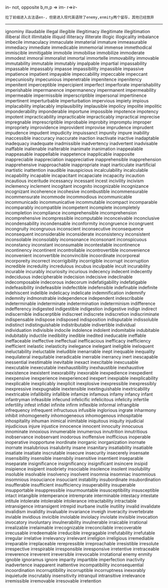 in-
not, opposite
b,m,p => im-
r=>ir-
```text
拉丁前缀进入古法语en-，但是进入现代英语除了enemy,enmity两个留存，其他已经放弃
```

---
ignominy
illaudable
illegal
illegible
illegitimacy
illegitimate
illegitimation
illiberal
illicit
illimitable
illiquid
illiteracy
illiterate
illogic
illogicality
imbalance
imbecile
immaculacy
immaculate
immaterial
immature
immeasurable
immediacy
immediate
immedicable
immemorial
immense
immethodical
immiscible
immitigable
immobile
immobilise
immobilize
immoderate
immodest
immoral
immoralist
immortal
immortelle
immovability
immovable
immutability
immutable
immutably
impalpable
impartial
impassability
impassable
impassably
impasse
impassibility
impassible
impassive
impatience
impatient
impayable
impeccability
impeccable
impeccant
impecuniosity
impecunious
impenetrable
impenitence
inpenitency
impenitent
imperceptible
impercipient
imperfect
imperforate
imperishability
imperishable
impermanence
impermanency
impermanent
impermeability
impermeable
impermissible
imperscriptible
impersonal
impertinence
impertinent
imperturbable
imperturbation
impervious
impiety
impious
implacability
implacably
implausibility
implausible
impolicy
impolite
impolitic
imponderability
imponderable
importune
impossible
impotence
impotency
impotent
impracticability
impracticable
impracticably
impractical
imprecise
impregnable
imprescriptible
improbable
improbity
impromptu
improper
impropriety
improvidence
improvident
improvise
imprudence
imprudent
impudence
impudent
impudicity
impuissanct
impunity
impure
inability
inaccessible
inaccuracy
inaccurate
inaction
inactivate
inactive
inadaptable
inadequacy
inadequate
inadmissible
inadvertency
inadvertent
inadvisable
inaffable
inalienable
inalterable
inanimate
inanimation
inappealable
inappeasable
inappellable
inappetence
inapplicable
inapposite
inappreciable
inappreciation
inappreciative
inapprehensible
inapprehension
inapprehensive
inapproachable
inappropriate
inapt
inarticulate
inartificial
inartistic
inattention
inaudible
inauspicious
incalculability
incalculable
incapability
incapable
incapacitant
incapaciate
incapacity
incaution
incautious
inceritude
incessancy
incessant
incest
incivility
incivism
inclemency
inclement
incogitant
incognito
incognizable
incognizance
incognizant
incoherence
incohesive
incombustible
incommensurable
incommensurate
incommode
incommodious
incommunicable
incommunicado
incommunicative
incommutable
incompact
incomparable
incomparably
incompatible
incompetent
incomplete
incompletely
incompletion
incompliance
incomprehensible
imcomprehension
incomprehensive
incompressible
incomputable
inconceivable
inconclusive
incondensability
incondensable
inconformity
incongruence
incongruent
incongruity
incongruous
inconscient
inconsecutive
inconsequence
inconsequent
inconsiderable
inconsiderate
inconsistency
inconsistent
inconsolable
inconsolably
inconsonance
inconsonant
inconspicuous
inconstancy
inconstant
inconsumable
incontestable
incontinence
incontinency
incontinent
incontrollable
incontrovertible
inconvenience
inconvenient
inconvertible
inconvincible
incoordinate
incorporeal
incorporeity
incorrect
incorrigibility
incorrigible
incorrupt
incorruption
incredible
incredulity
incredulous
incubus
inculpable
incult
incurability
incurable
incurably
incuriosity
incurious
indecency
indecent
indecently
indeciduous
indecipherable
indecision
indecisive
indeclinable
indecomposable
indecorous
indecorum
indefatigability
indefatigable
indefeasibility
iindefeasible
indefectible
indefensible
indefinable
indefinite
indehiscent
indelible
indelicacy
indelicate
indemnification
indemnify
indemnity
indmonstrable
independence
independent
indescribable
indeterminable
indeterminate
indetermination
indeterminism
indifference
indefferency
indigested
indigestible
indigestion
indigestive
indign
indirect
indiscernible
indiscerptible
indiscreet
indiscrete
indiscretion
indiscriminate
indispensable
indispose
indisposed
indisposition
indisputable
indissoluble
indistinct
indistinguishable
indistributable
indivertible
individual
individuation
indivisible
indocile
indolence
indolent
indomitable
indubitable
indubitably
inductile
inedibility
inedible
inedited
ineducable
ineffable
ineffaceable
ineffective
ineffectual
inefficacious
inefficacy
inefficiency
inefficient
inelastic
inelasticity
inelegance
inelegant
ineligible
ineloquent
ineluctability
ineluctable
ineludible
inenarrable
inept
inequable
inequality
inequilateral
inequitable
ineradicable
inerrable
inerrancy
inert
inescapable
inessential
inestimable
inevitable
inexact
inexcitable
inexcusable
inexcutable
inexecutable
inexhaustibility
inexhaustible
inexhaustive
inexistence
inexistent
inexorability
inexorable
inexpedience
inexpedient
inexpensive
inexperience
inexperienced
inexpert
inexpiable
inexplicability
inexplicable
inexplicably
inexplicit
inexplosive
inexpressible
inexpressibly
inexpressive
inexpugnable
inextensible
inextinguishable
inextricability
inextricable
infallibility
infallible
infamize
infamous
infamy
infancy
infant
infantryman
infeasible
infecund
infelicific
infelicitous
infelicity
infertile
infertility
infest
infidel
infinite
infirm
inflexible
informal
infrangible
infrequency
infrequent
infructuous
infusible
inglorious
ingrate
inharmony
inhibit
inhomogeneity
inhomogeneous
inhomogenous
inhospitable
inhospitality
inhuman
inimical
inimitable
iniquitous
iniquity
injudicial
injudicious
injure
injustice
innocence
innocent
innocuity
innocuous
innominate
innoxious
innumerable
innumerous
innutrition
innutritious
inobservance
inobservant
inodorous
inoffensive
inofficious
inoperable
inoperative
inopportune
inordinate
inorganic
inorganization
inornate
inornate
insalubrious
insalubrity
insane
insanitary
insatiability
insatiable
insatiate
insatiate
inscrutable
insecure
insecurity
insecerely
insensate
insensibility
insensible
insensbily
insensitive
insentient
inseparable
inseparate
insignificance
insignificancy
insignificant
insincere
insipid
insipience
insipient
insobriety
insociable
insolence
insolent
insolubility
insoluble
insolvable
insolvency
insolvent
insomnia
insomniac
insomnious
insomnious
insouciance
insouciant
instability
insubordinate
insubordination
insufferable
insufficient
insufficiency
insuperability
insuperable
insupportable
insuppressible
insurmountable
insusceptibility
insusceptible
intact
intangible
intemperance
intremprate
interminable
intestacy
intestate
intitule
intolerate
intolerable
intolerance
intractability
intractable
intransigence
intransigent
intrepid
inurbane
inutile
inutility
invalid
invalidate
invalidism
invalidity
invaluable
invariance
inveigh
inveracity
invertebrate
inviable
invidious
invicible
inviolable
inviolacy
inviolate
invisible
invocation
invocatory
involuntary
invulnerability
invulnerable
irraicable
irrational
irrealizable
irrelaimable
irrecognizable
irreconcilable
irrecoverable
irrecusable
irredeemable
irreducible
irregragable
irrefutability
irrefutable
irregular
irrelative
irrelevancy
irrelevant
irreligion
irreligious
irremediable
irreparable
irreplaceable
rerepressible
irreproachable
irresistible
irresolute
irrespective
irrespirable
irresponsible
inresponsive
irretentive
irretraceable
irreverence
irreverent
irreversible
irrevocable
irrotational
enemy
enmity
ignoble
ignoramus
ignore
imparity
impartible
imperfection
inactivity
inadvertence
inapparent
inattentive
incompatibility
inconsequential
incoordination
incorruptibility
incorruptible
incorruptness
inexorably
inquietude
inscrutably
insensitivity
intranquil
intransitive
irrelevance
irremissible
irremovable
irresovable
irretention

